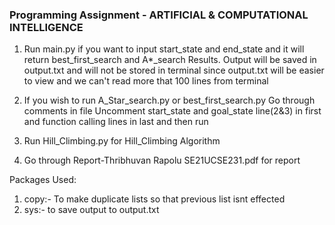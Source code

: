 ### Programming Assignment - ARTIFICIAL & COMPUTATIONAL INTELLIGENCE 
1. Run main.py if you want to input start_state and end_state and it will return best_first_search and A*_search Results.
   Output will be saved in output.txt and will not be stored in terminal since output.txt will be easier to view and we can't read more that 100 lines from terminal

2. If you wish to run A_Star_search.py or best_first_search.py 
    Go through comments in file
    Uncomment start_state and goal_state line(2&3) in first and function calling lines in last
    and then run

3. Run Hill_Climbing.py for Hill_Climbing Algorithm
4. Go through Report-Thribhuvan Rapolu SE21UCSE231.pdf for report


Packages Used:
1. copy:- To make duplicate lists so that previous list isnt effected
2. sys:- to save output to output.txt
